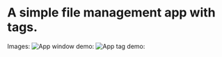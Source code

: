 # A simple file management app with tags.

Images:
![App window demo: ](https://github.com/SilvisPilvis/rTagger/blob/main/demo.png?raw=true)
![App tag demo: ](https://github.com/SilvisPilvis/rTagger/blob/main/demo-tags.png?raw=true)